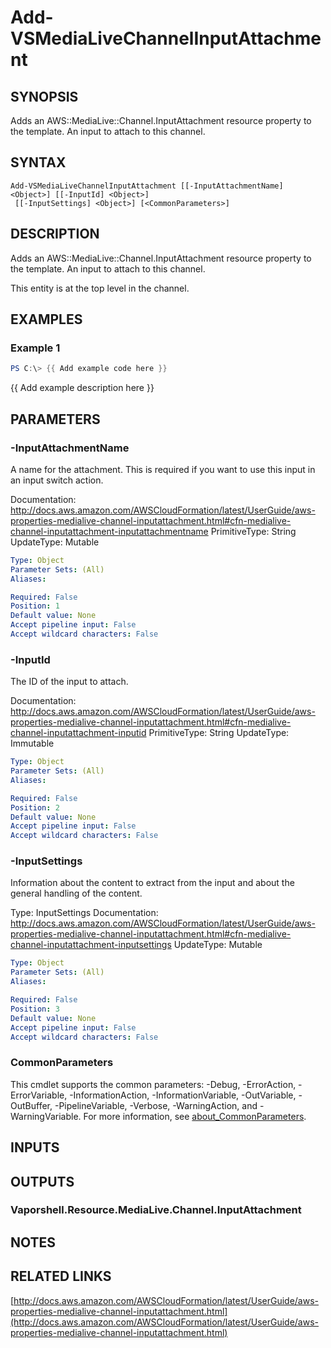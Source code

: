 # Add-VSMediaLiveChannelInputAttachment

## SYNOPSIS
Adds an AWS::MediaLive::Channel.InputAttachment resource property to the template.
An input to attach to this channel.

## SYNTAX

```
Add-VSMediaLiveChannelInputAttachment [[-InputAttachmentName] <Object>] [[-InputId] <Object>]
 [[-InputSettings] <Object>] [<CommonParameters>]
```

## DESCRIPTION
Adds an AWS::MediaLive::Channel.InputAttachment resource property to the template.
An input to attach to this channel.

This entity is at the top level in the channel.

## EXAMPLES

### Example 1
```powershell
PS C:\> {{ Add example code here }}
```

{{ Add example description here }}

## PARAMETERS

### -InputAttachmentName
A name for the attachment.
This is required if you want to use this input in an input switch action.

Documentation: http://docs.aws.amazon.com/AWSCloudFormation/latest/UserGuide/aws-properties-medialive-channel-inputattachment.html#cfn-medialive-channel-inputattachment-inputattachmentname
PrimitiveType: String
UpdateType: Mutable

```yaml
Type: Object
Parameter Sets: (All)
Aliases:

Required: False
Position: 1
Default value: None
Accept pipeline input: False
Accept wildcard characters: False
```

### -InputId
The ID of the input to attach.

Documentation: http://docs.aws.amazon.com/AWSCloudFormation/latest/UserGuide/aws-properties-medialive-channel-inputattachment.html#cfn-medialive-channel-inputattachment-inputid
PrimitiveType: String
UpdateType: Immutable

```yaml
Type: Object
Parameter Sets: (All)
Aliases:

Required: False
Position: 2
Default value: None
Accept pipeline input: False
Accept wildcard characters: False
```

### -InputSettings
Information about the content to extract from the input and about the general handling of the content.

Type: InputSettings
Documentation: http://docs.aws.amazon.com/AWSCloudFormation/latest/UserGuide/aws-properties-medialive-channel-inputattachment.html#cfn-medialive-channel-inputattachment-inputsettings
UpdateType: Mutable

```yaml
Type: Object
Parameter Sets: (All)
Aliases:

Required: False
Position: 3
Default value: None
Accept pipeline input: False
Accept wildcard characters: False
```

### CommonParameters
This cmdlet supports the common parameters: -Debug, -ErrorAction, -ErrorVariable, -InformationAction, -InformationVariable, -OutVariable, -OutBuffer, -PipelineVariable, -Verbose, -WarningAction, and -WarningVariable. For more information, see [about_CommonParameters](http://go.microsoft.com/fwlink/?LinkID=113216).

## INPUTS

## OUTPUTS

### Vaporshell.Resource.MediaLive.Channel.InputAttachment
## NOTES

## RELATED LINKS

[http://docs.aws.amazon.com/AWSCloudFormation/latest/UserGuide/aws-properties-medialive-channel-inputattachment.html](http://docs.aws.amazon.com/AWSCloudFormation/latest/UserGuide/aws-properties-medialive-channel-inputattachment.html)

